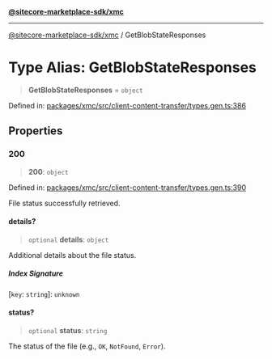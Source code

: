 [**@sitecore-marketplace-sdk/xmc**](../README.md)

***

[@sitecore-marketplace-sdk/xmc](../README.md) / GetBlobStateResponses

# Type Alias: GetBlobStateResponses

> **GetBlobStateResponses** = `object`

Defined in: [packages/xmc/src/client-content-transfer/types.gen.ts:386](https://github.com/Sitecore/sitecore-marketplace-sdk/blob/e87783cce9f115393973a45e109d17b99bf1df7e/packages/xmc/src/client-content-transfer/types.gen.ts#L386)

## Properties

### 200

> **200**: `object`

Defined in: [packages/xmc/src/client-content-transfer/types.gen.ts:390](https://github.com/Sitecore/sitecore-marketplace-sdk/blob/e87783cce9f115393973a45e109d17b99bf1df7e/packages/xmc/src/client-content-transfer/types.gen.ts#L390)

File status successfully retrieved.

#### details?

> `optional` **details**: `object`

Additional details about the file status.

##### Index Signature

\[`key`: `string`\]: `unknown`

#### status?

> `optional` **status**: `string`

The status of the file (e.g., `OK`, `NotFound`, `Error`).
